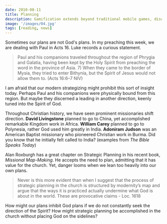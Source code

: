 ```yaml
---
date: 2010-08-11
title: Planning
description: Gamification extends beyond traditional mobile games, discovering innovative strategies to incorporate game-like elements into non-gaming apps for enhanced
image: '/images/04.jpg'
tags: [reading, news]
---
```


Sometimes our plans are not God's plans.  In my preaching this week, we are dealing with Paul in Acts 16.  Luke records a curious statement.

>Paul and his companions traveled throughout the region of Phrygia and Galatia, having been kept by the Holy Spirit from preaching the word in the province of Asia. 7) When they came to the border of Mysia, they tried to enter Bithynia, but the Spirit of Jesus would not allow them to. (Acts 16:6–7 NIV)

I am afraid that our modern strategizing might prohibit this sort of insight today.  Perhaps Paul and his companions were physically bound from this region.  But maybe they discerned a leading in another direction, keenly tuned into the Spirit of God.

Throughout Christian history, we have seen prominent missionaries shift direction. **David Livingstone** planned to go to China, yet accomplished remarkable Kingdom work in Africa.  **William Carey** planned to go to Polynesia, rather God used him greatly in India. **Adoniram Judson** was an American Baptist missionary who pioneered Christian work in Burma.  Did you know that he initially felt called to India? (examples from *The Bible Speaks Today*)

Alan Roxburgh has a great chapter on Strategic Planning in his recent book, *Missional Map-Making*.  He accepts the need to plan, admitting that it has value for the church.  Yet, danger looms when we lean too heavily into our own plans.

>Never is this more evident than when I suggest that the process of strategic planning in the church is structured by modernity’s map and argue that the ways it is practiced actually undermine what God is about in the world. These are provocative claims - Loc. 1618

How might our plans inhibit God plans if we do not constantly seek the direction of the Spirit?  How might strategic planning be accomplished in the church without placing God on the sidelines?
